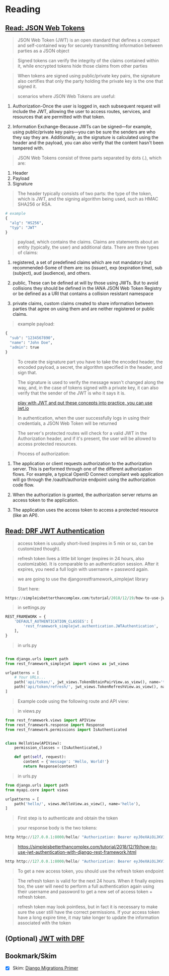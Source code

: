 # Reading

## [Read: JSON Web Tokens](https://jwt.io/introduction/)

> JSON Web Token (JWT) is an open standard that defines a compact and self-contained way for securely transmitting information between parties as a JSON object

> Signed tokens can verify the integrity of the claims contained within it, while encrypted tokens hide those claims from other parties

>  When tokens are signed using public/private key pairs, the signature also certifies that only the party holding the private key is the one that signed it.

>  scenarios where JSON Web Tokens are useful: 

1. Authorization-Once the user is logged in, each subsequent request will include the JWT, allowing the user to access routes, services, and resources that are permitted with that token. 

2. Information Exchange-Because JWTs can be signed—for example, using public/private key pairs—you can be sure the senders are who they say they are. Additionally, as the signature is calculated using the header and the payload, you can also verify that the content hasn't been tampered with.

> JSON Web Tokens consist of three parts separated by dots (.), which are:

1. Header
2. Payload
3. Signature

> The header typically consists of two parts: the type of the token, which is JWT, and the signing algorithm being used, such as HMAC SHA256 or RSA.

``` python
# example
{
  "alg": "HS256",
  "typ": "JWT"
}
```

> payload, which contains the claims. Claims are statements about an entity (typically, the user) and additional data. There are three types of claims: 

1. registered, a set of predefined claims which are not mandatory but recommended-Some of them are: iss (issuer), exp (expiration time), sub (subject), aud (audience), and others.

2. public, These can be defined at will by those using JWTs. But to avoid collisions they should be defined in the IANA JSON Web Token Registry or be defined as a URI that contains a collision resistant namespace

3. private claims, custom claims created to share information between parties that agree on using them and are neither registered or public claims.

> example payload:

``` python
{
  "sub": "1234567890",
  "name": "John Doe",
  "admin": true
}
```

> To create the signature part you have to take the encoded header, the encoded payload, a secret, the algorithm specified in the header, and sign that.

> The signature is used to verify the message wasn't changed along the way, and, in the case of tokens signed with a private key, it can also verify that the sender of the JWT is who it says it is.

> [ play with JWT and put these concepts into practice, you can use jwt.io](https://jwt.io/#debugger-io)

> In authentication, when the user successfully logs in using their credentials, a JSON Web Token will be returned

> The server's protected routes will check for a valid JWT in the Authorization header, and if it's present, the user will be allowed to access protected resources.

> Process of authorization:

1. The application or client requests authorization to the authorization server. This is performed through one of the different authorization flows. For example, a typical OpenID Connect compliant web application will go through the /oauth/authorize endpoint using the authorization code flow.

2. When the authorization is granted, the authorization server returns an access token to the application.

3. The application uses the access token to access a protected resource (like an API).

## [Read: DRF JWT Authentication](https://simpleisbetterthancomplex.com/tutorial/2018/12/19/how-to-use-jwt-authentication-with-django-rest-framework.html)

> access token is usually short-lived (expires in 5 min or so, can be customized though).

> refresh token lives a little bit longer (expires in 24 hours, also customizable). It is comparable to an authentication session. After it expires, you need a full login with username + password again.

> we are going to use the djangorestframework_simplejwt library

> Start here:

``` python
https://simpleisbetterthancomplex.com/tutorial/2018/12/19/how-to-use-jwt-authentication-with-django-rest-framework.html
```

> in settings.py

``` python
REST_FRAMEWORK = {
    'DEFAULT_AUTHENTICATION_CLASSES': [
        'rest_framework_simplejwt.authentication.JWTAuthentication',
    ],
}
```

> in urls.py

``` python

from django.urls import path
from rest_framework_simplejwt import views as jwt_views

urlpatterns = [
    # Your URLs...
    path('api/token/', jwt_views.TokenObtainPairView.as_view(), name='token_obtain_pair'),
    path('api/token/refresh/', jwt_views.TokenRefreshView.as_view(), name='token_refresh'),
]
```

> Example code using the following route and API view:

> in views.py

``` python
from rest_framework.views import APIView
from rest_framework.response import Response
from rest_framework.permissions import IsAuthenticated


class HelloView(APIView):
    permission_classes = (IsAuthenticated,)

    def get(self, request):
        content = {'message': 'Hello, World!'}
        return Response(content)
```

> in urls.py

``` python
from django.urls import path
from myapi.core import views

urlpatterns = [
    path('hello/', views.HelloView.as_view(), name='hello'),
]
```

> First step is to authenticate and obtain the token

> your response body is the two tokens:



``` python
http http://127.0.0.1:8000/hello/ "Authorization: Bearer eyJ0eXAiOiJKV1QiLCJhbGciOiJIUzI1NiJ9.eyJ0b2tlbl90eXBlIjoiYWNjZXNzIiwiZXhwIjoxNTQ1MjI0MjAwLCJqdGkiOiJlMGQxZDY2MjE5ODc0ZTY3OWY0NjM0ZWU2NTQ2YTIwMCIsInVzZXJfaWQiOjF9.9eHat3CvRQYnb5EdcgYFzUyMobXzxlAVh_IAgqyvzCE"
```

> https://simpleisbetterthancomplex.com/tutorial/2018/12/19/how-to-use-jwt-authentication-with-django-rest-framework.html

``` python
http http://127.0.0.1:8000/hello/ "Authorization: Bearer eyJ0eXAiOiJKV1QiLCJhbGciOiJIUzI1NiJ9.eyJ0b2tlbl90eXBlIjoiYWNjZXNzIiwiZXhwIjoxNTQ1MjI0MjAwLCJqdGkiOiJlMGQxZDY2MjE5ODc0ZTY3OWY0NjM0ZWU2NTQ2YTIwMCIsInVzZXJfaWQiOjF9.9eHat3CvRQYnb5EdcgYFzUyMobXzxlAVh_IAgqyvzCE"
```

> To get a new access token, you should use the refresh token endpoint 

> The refresh token is valid for the next 24 hours. When it finally expires too, the user will need to perform a full authentication again using their username and password to get a new set of access token + refresh token.

> refresh token may look pointless, but in fact it is necessary to make sure the user still have the correct permissions. If your access token have a long expire time, it may take longer to update the information associated with the token

## (Optional) [JWT with DRF](https://www.youtube.com/watch?v=Fhcn2qx-4VQ)

## Bookmark/Skim

-[x] Skim: [Django Migrations Primer](https://realpython.com/django-migrations-a-primer/)
